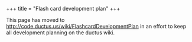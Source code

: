 +++
title = "Flash card development plan"
+++

This page has moved to
<http://code.ductus.us/wiki/FlashcardDevelopmentPlan> in an effort to
keep all development planning on the ductus wiki.
